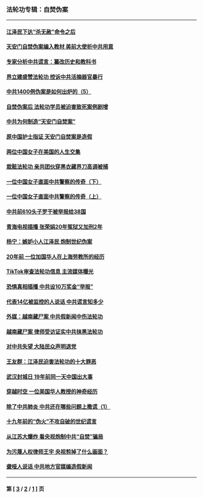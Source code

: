 ### 法轮功专辑：自焚伪案
---
#### [江泽民下达“杀无赦”命令之后](../../pages/nf5562/n13878084.md?08150430) 
#### [天安门自焚伪案编入教材 美前大使析中共用意](../../pages/nf5562/n13791932.md?08150430) 
#### [专家分析中共谎言：纂改历史和教科书](../../pages/nf5562/n13781542.md?08150430) 
#### [界立建盛赞法轮功 控诉中共活摘器官暴行](../../pages/nf5562/n13781971.md?08150430) 
#### [中共1400例伪案是如何出炉的（5）](../../pages/nf5562/n13226831.md?08150430) 
#### [自焚伪案后 法轮功学员被迫害致死案例剧增](../../pages/nf5562/n13190600.md?08150430) 
#### [中共为何制造“天安门自焚案”](../../pages/nf5562/n13183270.md?08150430) 
#### [原中国护士指证 天安门自焚案是造假](../../pages/nf5562/n13172289.md?08150430) 
#### [两位中国女子在美国的人生交集](../../pages/nf5562/n13156138.md?08150430) 
#### [栽赃法轮功 亲共团伙穿黑衣藏界刀高调被捕](../../pages/nf5562/n13073780.md?08150430) 
#### [一位中国女子直面中共警察的传奇（下）](../../pages/nf5562/n12989706.md?08150430) 
#### [一位中国女子直面中共警察的传奇（上）](../../pages/nf5562/n12985072.md?08150430) 
#### [中共前610头子罗干被举报给38国](../../pages/nf5562/n12975419.md?08150430) 
#### [青海电视插播 张荣娟20年冤狱又加刑2年](../../pages/nf5562/n12738166.md?08150430) 
#### [杨宁：嫉妒小人江泽民 炮制世纪伪案](../../pages/nf5562/n12724108.md?08150430) 
#### [20年前 一位加国华人在上海劳教所的经历](../../pages/nf5562/n12707932.md?08150430) 
#### [TikTok审查法轮功信息 主流媒体曝光](../../pages/nf5562/n12362336.md?08150430) 
#### [恐惧真相插播 中共设10万奖金“举报”](../../pages/nf5562/n12306396.md?08150430) 
#### [代表14亿被监控的人说话 中共谎言知多少](../../pages/nf5562/n12297484.md?08150430) 
#### [外媒：越南藏尸案 中共假新闻中伤法轮功](../../pages/nf5562/n12264411.md?08150430) 
#### [越南藏尸案 律师受访证实中共抹黑法轮功](../../pages/nf5562/n12261878.md?08150430) 
#### [对中共失望 大陆民众声明退党](../../pages/nf5562/n12187315.md?08150430) 
#### [王友群：江泽民迫害法轮功的十大罪恶](../../pages/nf5562/n12169074.md?08150430) 
#### [武汉封城日 19年前同一天中国出大事](../../pages/nf5562/n12150901.md?08150430) 
#### [穿越时空  一位美国华人教授的神奇经历](../../pages/nf5562/n12097460.md?08150430) 
#### [除了中共肺炎 中共还在哪些问题上撒谎（1）](../../pages/nf5562/n11955770.md?08150430) 
#### [十九年前的“伪火”不攻自破的世纪谎言](../../pages/nf5562/n11813238.md?08150430) 
#### [从江苏大爆炸 看央视炮制中共“自焚”骗局](../../pages/nf5562/n11140275.md?08150430) 
#### [为污蔑人权律师王宇 央视剪掉了什么画面？](../../pages/nf5562/n11130142.md?08150430) 
#### [聋哑人说话 中共地方官媒编造假新闻](../../pages/nf5562/n11006067.md?08150430) 

---
#### 第 [ [3](./3.md?08150430) / [2](./2.md?08150430) / [1](./1.md?08150430) ] 页
